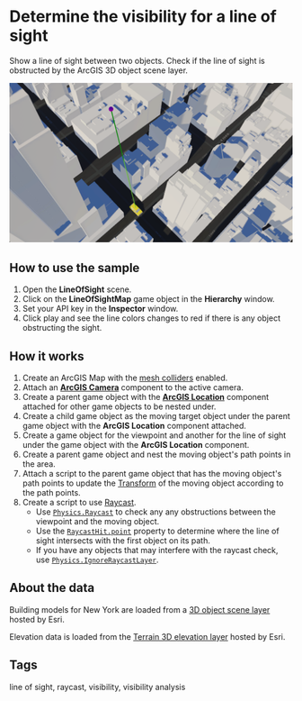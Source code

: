 # Determine the visibility for a line of sight

Show a line of sight between two objects. Check if the line of sight is obstructed by the ArcGIS 3D object scene layer.

![Image of line of sight](LineOfSight.png)

## How to use the sample

1. Open the **LineOfSight** scene.
2. Click on the **LineOfSightMap** game object in the **Hierarchy** window.
3. Set your API key in the **Inspector** window.
4. Click play and see the line colors changes to red if there is any object obstructing the sight.

## How it works

1. Create an ArcGIS Map with the [mesh colliders](https://developers.arcgis.com/unity/maps/mesh-collider/) enabled.
2. Attach an [**ArcGIS Camera**](https://developers.arcgis.com/unity/maps/camera/#arcgis-camera) component to the active camera.
3. Create a parent game object with the [**ArcGIS Location**](https://developers.arcgis.com/unity/maps/location-component/) component attached for other game objects to be nested under.
4. Create a child game object as the moving target object under the parent game object with the **ArcGIS Location** component attached.
5. Create a game object for the viewpoint and another for the line of sight under the game object with the **ArcGIS Location** component.
6. Create a parent game object and nest the moving object's path points in the area.
7. Attach a script to the parent game object that has the moving object's path points to update the [Transform](https://docs.unity3d.com/ScriptReference/Transform.html) of the moving object according to the path points.
8. Create a script to use [Raycast](https://docs.unity3d.com/ScriptReference/Physics.Raycast.html).
    - Use [`Physics.Raycast`](https://docs.unity3d.com/ScriptReference/Physics.Raycast.html) to check any any obstructions between the viewpoint and the moving object.
    - Use the [`RaycastHit.point`](https://docs.unity3d.com/ScriptReference/RaycastHit-point.html) property to determine where the line of sight intersects with the first object on its path.
    - If you have any objects that may interfere with the raycast check, use [`Physics.IgnoreRaycastLayer`](https://docs.unity3d.com/ScriptReference/Physics.IgnoreRaycastLayer.html).

## About the data

Building models for New York are loaded from a [3D object scene layer](https://tiles.arcgis.com/tiles/z2tnIkrLQ2BRzr6P/arcgis/rest/services/New_York_LoD2_3D_Buildings/SceneServer/layers/0) hosted by Esri.

Elevation data is loaded from the [Terrain 3D elevation layer](https://www.arcgis.com/home/item.html?id=7029fb60158543ad845c7e1527af11e4) hosted by Esri.

## Tags

line of sight, raycast, visibility, visibility analysis
